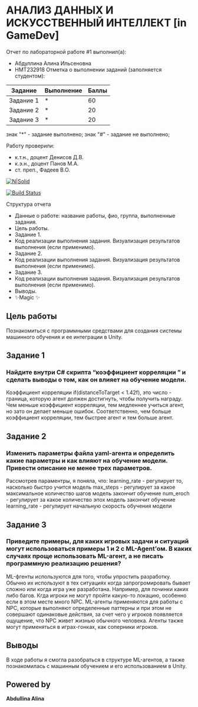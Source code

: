 # АНАЛИЗ ДАННЫХ И ИСКУССТВЕННЫЙ ИНТЕЛЛЕКТ [in GameDev]
Отчет по лабораторной работе #1 выполнил(а):
- Абдуллина Алина Ильсеновна
- НМТ232918
Отметка о выполнении заданий (заполняется студентом):

| Задание | Выполнение | Баллы |
| ------ | ------ | ------ |
| Задание 1 | * | 60 |
| Задание 2 | * | 20 |
| Задание 3 | * | 20 |

знак "*" - задание выполнено; знак "#" - задание не выполнено;

Работу проверили:
- к.т.н., доцент Денисов Д.В.
- к.э.н., доцент Панов М.А.
- ст. преп., Фадеев В.О.

[![N|Solid](https://cldup.com/dTxpPi9lDf.thumb.png)](https://nodesource.com/products/nsolid)

[![Build Status](https://travis-ci.org/joemccann/dillinger.svg?branch=master)](https://travis-ci.org/joemccann/dillinger)

Структура отчета

- Данные о работе: название работы, фио, группа, выполненные задания.
- Цель работы.
- Задание 1.
- Код реализации выполнения задания. Визуализация результатов выполнения (если применимо).
- Задание 2.
- Код реализации выполнения задания. Визуализация результатов выполнения (если применимо).
- Задание 3.
- Код реализации выполнения задания. Визуализация результатов выполнения (если применимо).
- Выводы.
- ✨Magic ✨

## Цель работы
Познакомиться с программными средствами для создания системы машинного обучения и ее интеграции в Unity.


## Задание 1
### Найдите внутри C# скрипта “коэффициент корреляции ” и сделать выводы о том, как он влияет на обучение модели.

Коэффициент корреляции if(distanceToTarget < 1.42f), это число - граница, которую агент должен достигнуть, чтобы получить награду.
Чем меньше коэффициент корреляции, тем медленнее учиться агент, но зато он делает меньше ошибок. Соответственно, чем больше коэффициент корреляции, тем быстрее агент и тем больше агент. 


## Задание 2
### Изменить параметры файла yaml-агента и определить какие параметры и как влияют на обучение модели. Привести описание не менее трех параметров.

Рассмотрев параментры, я поняла, что:
learning_rate - регулирует то, насколько быстро учится модель
max_steps - регулирует за какое максимальное количество шагов модель закончит обучение
num_eroch - регулирует за какое количество эпох модель закончит обучение
learning_rate - регулирует начальную скорость обучения модели



## Задание 3
### Приведите примеры, для каких игровых задачи и ситуаций могут использоваться примеры 1 и 2 с ML-Agent’ом. В каких случаях проще использовать ML-агент, а не писать программную реализацию решения? 

ML-фгенты используются для того, чтобы упростить разработку. Обычно их используют в тех ситуациях когда запрогромировать бывает сложно или когда игра уже разработана. 
Например, для починки каких либо багов. Кгда игроки не могут пройти какую-то локацию, особенно если в этом месте много NPC.
ML-агенты применяются для работы с NPC, которые выполняют определенные паттерны и при этом не совершают одинаковые действия, за счет чего у игроков появляется ощущение, что NPC живет жизнью обычного человека.
Агенты также могут применяться в играх-гонках, как соперники игроков.

## Выводы

В ходе работы я смогла разобраться в структуре ML-агентов, а также познакомилась с машинным обучением и его использованием в Unity.

## Powered by

**Abdullina Alina**
